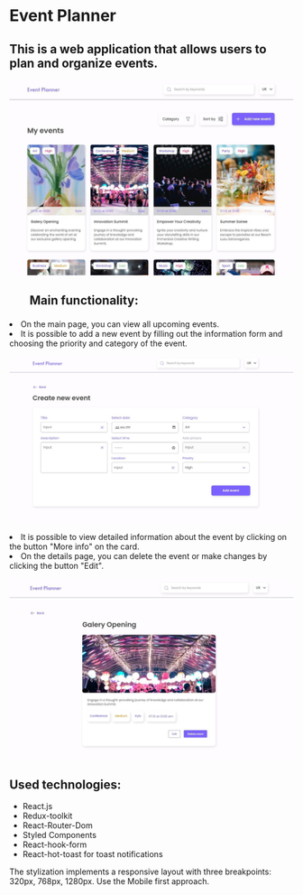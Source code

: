 # Event Planner

## This is a web application that allows users to plan and organize events.

![Main page](./src/images/main-page.jpg)

## <ul>Main functionality:</ul>

<li>On the main page, you can view all upcoming events.</li>
<li>It is possible to add a new event by filling out the information form and choosing the priority and category of the event.</li>

![Create event page](./src/images/create-event-page.jpg)

<li>It is possible to view detailed information about the event by clicking on the button "More info" on the card.</li>
<li>On the details page, you can delete the event or make changes by clicking the button "Edit".</li>

![Event details page](./src/images/event-details-page.jpg)

## Used technologies:

- React.js
- Redux-toolkit
- React-Router-Dom
- Styled Components
- React-hook-form
- React-hot-toast for toast notifications

The stylization implements a responsive layout with three breakpoints: 320px, 768px, 1280px.
Use the Mobile first approach.

